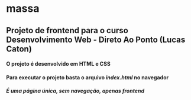 # massa

## Projeto de frontend para o curso Desenvolvimento Web - Direto Ao Ponto (Lucas Caton)

#### O projeto é desenvolvido em HTML e CSS

#### Para executar o projeto basta o arquivo *index.html* no navegador

##### É uma página única, sem navegação, apenas frontend
